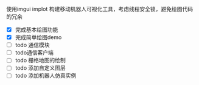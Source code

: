 使用imgui implot 构建移动机器人可视化工具，考虑线程安全锁，避免绘图代码的冗余

* [X] 完成基本绘图功能
* [X] 完成简单绘图demo
* [ ] todo 通信模块
* [ ] todo通信客户端
* [ ] todo 栅格地图的绘制
* [ ] todo 添加自定义图层
* [ ] todo 添加机器人仿真实例
